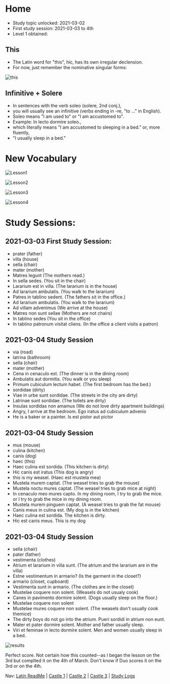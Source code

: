 # Home
* Study topic unlocked:  2021-03-02
* First study session:  2021-03-03 to 4th
* Level 1 obtained: 


## This
* The Latin word for "this", hic, has its own irregular declension. 
* For now, just remember the nominative singular forms:

![this](https://github.com/EO4wellness/T-I-L/blob/main/polyglot/latin/Castle-3/Images/this.png)

## Infinitive + Solere
* In sentences with the verb soleo (solere, 2nd conj.),
* you will usually see an infinitive (verbs ending in -re, "to ..." in English). 
* Soleo means "I am used to" or "I am accustomed to".
* Example: In lecto dormire soleo., 
* which literally means "I am accustomed to sleeping in a bed." or, more fluently,
* "I usually sleep in a bed."

# New Vocabulary 

![Lesson1](https://github.com/EO4wellness/T-I-L/blob/main/polyglot/latin/Castle-3/Images/Home-Lesson1.png)

![Lesson2](https://github.com/EO4wellness/T-I-L/blob/main/polyglot/latin/Castle-3/Images/Home-Lesson2.png)

![Lesson3](https://github.com/EO4wellness/T-I-L/blob/main/polyglot/latin/Castle-3/Images/Home-Lesson3.png)

![Lesson4](https://github.com/EO4wellness/T-I-L/blob/main/polyglot/latin/Castle-3/Images/Home-Lesson4.png)

# Study Sessions: 

## 2021-03-03 First Study Session: 
* prater (father)
* villa (house)
* sella (chair)
* mater (mother)
* Matres legunt (The mothers read.)
* In sella sedes. (You sit in the chair)
* Lararium est in villa. (The lararium is in the house)
* Ad lararium ambulatis. (You walk to the lararium)
* Patres in tablino sedent. (The fathers sit in the office.)
* Ad lararium ambulatis. (You walk to the lararium)
* Ad villam advenimus (We arrive at the house)
* Matres non sunt sellae (Mothers are not chairs)
* In tablino sedes (You sit in the office)
* In tablino patronum visitat cliens. (In the office a client visits a patron)

## 2021-03-04 Study Session 
* via (road)
* latrina (bathroom)
* sella (chair)
* mater (mother)
* Cena in cenaculo est. (The dinner is in the dining room)
* Ambulatis aut dormitis. (You walk or you sleep)
* Primum cubiculum lectum habet. (The first bedroom has the bed.)
* sordidae (dirty)
* Viae in urbe sunt sordidae. (The streets in the city are dirty)
* Latrinae sunt sordidae. (The toilets are dirty)
* Insulas sordidas non amamus (We do not love dirty apartment buildings)
* Angry, I arrive at the bedroom.  Ego iratus ad cubiculum advenio
* He is a baker or a painter. Is est pistor aut pictor 

## 2021-03-04 Study Session 
* mus (mouse)
* culina (kitchen)
* canis (dog)
* haec (this)
* Haec culina est sordida. (This kitchen is dirty) 
* Hic canis est iratus (This dog is angry)
* this is my weasel. (Haec est mustela mea)
* Mustela murem captat. (The weasel tries to grab the mouse)
* Mustela noctu mures captat. (The weasel tries to grab mice at night)
* In cenaculo meo mures capto. In my dining room, I try to grab the mice. or I try to grab the mice in my dining room.
* Mustela murem pinguem captat. (A weasel tries to grab the fat mouse)
* Canis meus in culina est. (My dog is in the kitchen)
* Haec culina est sordida. The kitchen is dirty.
* Hic est canis meus. This is my dog


## 2021-03-04 Study Session 
* sella (chair)
* pater (father)
* vestimenta (clothes)
* Atrium et lararium in villa sunt. (The atrium and the lararium are in the villa) 
* Estne vestimentum in armario? (Is the garment in the closet?) 
* armario (closet, cupboard)
* Vestimenta sunt in armario. (The clothes are in the closet)
* Mustelae coquere non solent. (Weasels do not usualy cook)
* Canes in pavimento dormire solent. (Dogs usually sleep on the floor.)
*  Mustelae coquere non solent
*  Mustelae mures coquere non solent. (The weasels don't usually cook themice)
*  The dirty boys do not go into the atrium. Pueri sordidi in atrium non eunt. 
*  Mater et pater dormire solent. Mother and father usually sleep. 
*  Viri et feminae in lecto dormire solent. Men and women usually sleep in a bed. 

![results](https://github.com/EO4wellness/T-I-L/blob/main/polyglot/latin/Castle-3/Images/2021-03-04-LatinHome_earned-level1-new-crown.png) 



Perfect score.  Not certain how this counted--as I began the lesson on the 3rd but complted it on the 4th of March. Don't know if Duo scores it on the 3rd or on the 4th. 

Nav: [Latin ReadMe](https://github.com/EO4wellness/T-I-L/tree/main/polyglot/latin) | [Castle 1](https://github.com/EO4wellness/T-I-L/tree/main/polyglot/latin/Castle-1) | [Castle 2](https://github.com/EO4wellness/T-I-L/tree/main/polyglot/latin/Castle-2) | [Castle 3](https://github.com/EO4wellness/T-I-L/tree/main/polyglot/latin/Castle-3) | [Study Logs](https://github.com/EO4wellness/T-I-L/tree/main/polyglot/latin/study-log)
